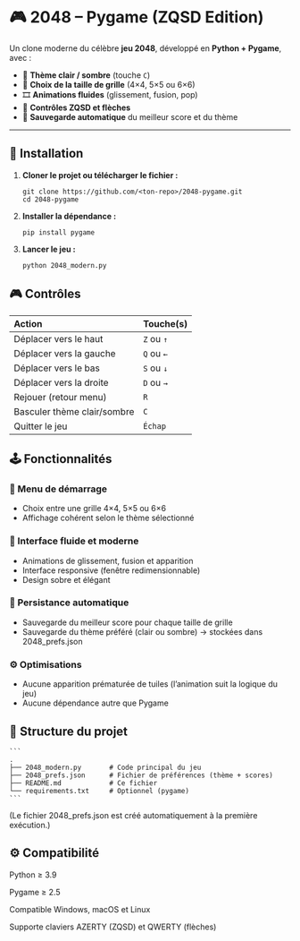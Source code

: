 # 🎮 2048 – Pygame (ZQSD Edition)

Un clone moderne du célèbre **jeu 2048**, développé en **Python + Pygame**, avec :

- 🎨 **Thème clair / sombre** (touche `C`)
- 🧩 **Choix de la taille de grille** (4×4, 5×5 ou 6×6)
- 🎞️ **Animations fluides** (glissement, fusion, pop)
- 🧠 **Contrôles ZQSD et flèches**
- 💾 **Sauvegarde automatique** du meilleur score et du thème

---

## 🧰 Installation

1. **Cloner le projet ou télécharger le fichier :**
   ```
   git clone https://github.com/<ton-repo>/2048-pygame.git
   cd 2048-pygame
   ```


2. **Installer la dépendance :**
    ```
    pip install pygame
    ```

3. **Lancer le jeu :**
    ```
    python 2048_modern.py
    ```

## 🎮 Contrôles
| Action                      | Touche(s)  |
| :-------------------------- | :--------- |
| Déplacer vers le haut       | `Z` ou `↑` |
| Déplacer vers la gauche     | `Q` ou `←` |
| Déplacer vers le bas        | `S` ou `↓` |
| Déplacer vers la droite     | `D` ou `→` |
| Rejouer (retour menu)       | `R`        |
| Basculer thème clair/sombre | `C`        |
| Quitter le jeu              | `Échap`    |

## 🕹️ Fonctionnalités

### 🧩 Menu de démarrage

- Choix entre une grille 4×4, 5×5 ou 6×6
- Affichage cohérent selon le thème sélectionné

### 🎨 Interface fluide et moderne

- Animations de glissement, fusion et apparition
- Interface responsive (fenêtre redimensionnable)
- Design sobre et élégant

### 💾 Persistance automatique

- Sauvegarde du meilleur score pour chaque taille de grille
- Sauvegarde du thème préféré (clair ou sombre) → stockées dans 2048_prefs.json

### ⚙️ Optimisations

- Aucune apparition prématurée de tuiles (l’animation suit la logique du jeu)
- Aucune dépendance autre que Pygame

## 📁 Structure du projet
    ```
    .
    ├── 2048_modern.py       # Code principal du jeu
    ├── 2048_prefs.json      # Fichier de préférences (thème + scores)
    ├── README.md            # Ce fichier
    └── requirements.txt     # Optionnel (pygame)
    ```

(Le fichier 2048_prefs.json est créé automatiquement à la première exécution.)

## ⚙️ Compatibilité

Python ≥ 3.9

Pygame ≥ 2.5

Compatible Windows, macOS et Linux

Supporte claviers AZERTY (ZQSD) et QWERTY (flèches)